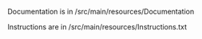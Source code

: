 Documentation is in /src/main/resources/Documentation

Instructions are in /src/main/resources/Instructions.txt

